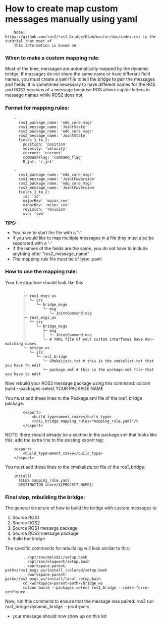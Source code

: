 # How to create map custom messages manually using yaml
	
		Note: https://github.com/ros2/ros1_bridge/blob/master/doc/index.rst is the tutorial that most of 
		this information is based on
		
### When to make a custom mapping rule:

Most of the time, messages are automatically mapped by the dynamic bridge. If messages do not share the same name or have different field names, you must create a yaml file to tell the bridge to pair the messages and fields. It is sometimes necessary to have different names for the ROS and ROS2 versions of a message because ROS allows capital letters in message names while ROS2 does not.
	
### Format for mapping rules:
	
		-
		  ros1_package_name: 'edo_core_msgs'
		  ros1_message_name: 'JointState'
		  ros2_package_name: 'edo_core_msgs'
		  ros2_message_name: 'JointState'
		  fields_1_to_2:
		    position: 'position'
		    velocity: 'velocity'
		    current: 'current'
		    commandFlag: 'command_flag'
		    R_jnt: 'r_jnt'

		-
		  ros1_package_name: 'edo_core_msgs'
		  ros1_message_name: 'JointFwVersion'
		  ros2_package_name: 'edo_core_msgs'
		  ros2_message_name: 'JointFwVersion'
		  fields_1_to_2:
			id: 'id'
			majorRev: 'major_rev'
			minorRev: 'minor_rev'
			revision: 'revision'
			svn: 'svn'

**TIPS:**
	
- You have to start the file with a '-' 
- If you would like to map multiple messages in a file they must also be separated with a '-'
- If the names of the fields are the same, you do not have to include anything after "ros2_message_name"
- The mapping rule file must be of type .yaml
	
### How to use the mapping rule:
Your file structure should look like this
		
			.
			├─ ros1_msgs_ws
			│  └─ src
			│     └─ bridge_msgs
			│        └─ msg
			│           └─ JointCommand.msg
			├─ ros2_msgs_ws
			│  └─ src
			│     └─ bridge_msgs
			│        ├─ msg
			│        │  └─ JointCommand.msg
			│        └─ # YAML file of your custom interfaces have non-matching names
			└─ bridge_ws
			   └─ src
				  └─ ros1_bridge
					 └─ CMakeLists.txt # this is the cmakelist.txt that you have to edit
					 └─ package.xml # this is the package.xml file that you have to edit
		
Now rebuild your ROS2 message package using this command: colcon build --packages-select YOUR PACKAGE NAME

You must add these lines to the Package.xml file of the ros1_bridge package:

			<export>
				<build_type>ament_cmake</build_type>
				<ros1_bridge mapping_rules="mapping_rule.yaml"/>
			</export>

NOTE: there should already be a section in the package.xml that looks like this, add the extra line to the existing export tag: 

		<export>
			<build_type>ament_cmake</build_type>
		</export>

You must add these lines to the cmakelists.txt file of the ros1_bridge:

		install(
		  FILES mapping_rule.yaml
		  DESTINATION share/${PROJECT_NAME})

### Final step, rebuilding the bridge:
		
The general structure of how to build the bridge with custom messages is: 
1. Source ROS1
2. Source ROS2
3. Source ROS1 message package
4. Source ROS2 message package
5. Build the bridge
		
The specific commands for rebuilding will look similar to this:
			
			. /opt/ros/melodic/setup.bash
			. /opt/ros/eloquent/setup.bash
			. <workspace-parent-path>/ros1_msgs_ws/install_isolated/setup.bash
			. <workspace-parent-path>/ros2_msgs_ws/install/local_setup.bash
			cd <workspace-parent-path>/bridge_ws
			colcon build --packages-select ros1_bridge --cmake-force-configure
		
Now, run this command to ensure that the message was paired: ros2 run ros1_bridge dynamic_bridge --print-pairs

- your message should now show up on this list
		
